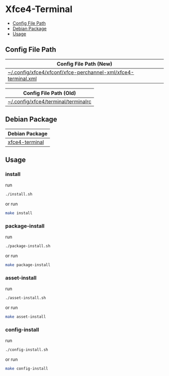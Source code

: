 

# Xfce4-Terminal

* [Config File Path](#config-file-path)
* [Debian Package](#debian-package)
* [Usage](#usage)




## Config File Path

| Config File Path (New) |
| ---------------------- |
| [~/.config/xfce4/xfconf/xfce-perchannel-xml/xfce4-terminal.xml](./asset/overlay/etc/skel/.config/xfce4/xfconf/xfce-perchannel-xml/xfce4-terminal.xml) |

| Config File Path (Old) |
| ---------------------- |
| [~/.config/xfce4/terminal/terminalrc](./asset/overlay/etc/skel/.config/xfce4/terminal/terminalrc) |




## Debian Package

| Debian Package |
| -------------- |
| [xfce4-terminal](https://packages.debian.org/stable/xfce4-terminal) |




## Usage


### install

run

``` sh
./install.sh
```

or run

``` sh
make install
```


### package-install

run

``` sh
./package-install.sh
```

or run

``` sh
make package-install
```


### asset-install

run

``` sh
./asset-install.sh
```

or run

``` sh
make asset-install
```


### config-install

run

``` sh
./config-install.sh
```

or run

``` sh
make config-install
```
